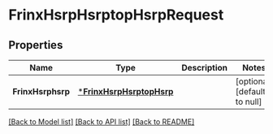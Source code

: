 # FrinxHsrpHsrptopHsrpRequest

## Properties
Name | Type | Description | Notes
------------ | ------------- | ------------- | -------------
**FrinxHsrphsrp** | [***FrinxHsrpHsrptopHsrp**](frinx.hsrp.hsrptop.Hsrp.md) |  | [optional] [default to null]

[[Back to Model list]](../README.md#documentation-for-models) [[Back to API list]](../README.md#documentation-for-api-endpoints) [[Back to README]](../README.md)


